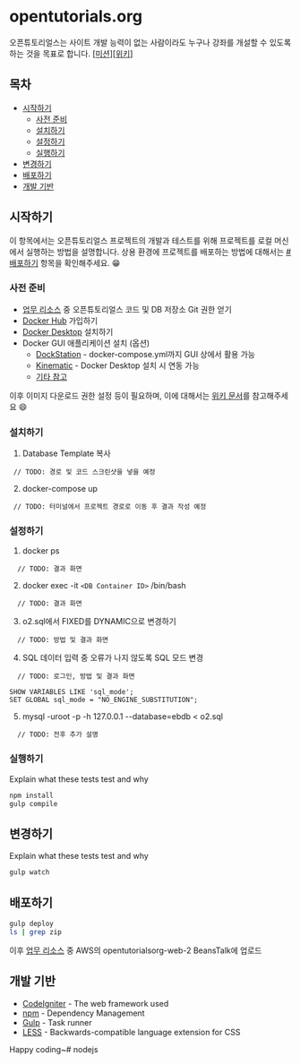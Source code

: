 # opentutorials.org

오픈튜토리얼스는 사이트 개발 능력이 없는 사람이라도 누구나 강좌를 개설할 수 있도록 하는 것을 목표로 합니다. [[미션](https://opentutorials.org/module/180/5520#mission1)][[위키](https://ko.wikipedia.org/wiki/%EC%98%A4%ED%94%88%ED%8A%9C%ED%86%A0%EB%A6%AC%EC%96%BC%EC%8A%A4)]

## 목차
* [시작하기](#시작하기)
  - [사전 준비](#사전-준비)
  - [설치하기](#설치하기)
  - [설정하기](#설정하기)
  - [실행하기](#실행하기)
* [변경하기](#변경하기)
* [배포하기](#배포하기)
* [개발 기반](#개발-기반)

## 시작하기

이 항목에서는 오픈튜토리얼스 프로젝트의 개발과 테스트를 위해 프로젝트를 로컬 머신에서 실행하는 방법을 설명합니다. 상용 환경에 프로젝트를 배포하는 방법에 대해서는 [#배포하기](#배포하기) 항목을 확인해주세요. :grin:

### 사전 준비

* [업무 리소스][work-resources] 중 오픈튜토리얼스 코드 및 DB 저장소 Git 권한 얻기
* [Docker Hub](https://hub.docker.com/) 가입하기
* [Docker Desktop](https://docs.docker.com/docker-for-mac/install/) 설치하기
* Docker GUI 애플리케이션 설치 (옵션)
  - [DockStation](https://dockstation.io/) - docker-compose.yml까지 GUI 상에서 활용 가능
  - [Kinematic](https://kitematic.com/) - Docker Desktop 설치 시 연동 가능
  - [기타 참고](https://medium.com/@dockstation/a-brief-comparison-of-gui-docker-tools-46bd6a24ae31)

이후 이미지 다운로드 권한 설정 등이 필요하며, 이에 대해서는 [위키 문서](https://github.com/egoing/opentutorials/wiki/도커개발환경-셋팅-방법)를 참고해주세요 :smile:


### 설치하기

1. Database Template 복사 

```
 // TODO: 경로 및 코드 스크린샷을 넣을 예정
```

2. docker-compose up

```
 // TODO: 터미널에서 프로젝트 경로로 이동 후 결과 작성 예정
```

### 설정하기

1. docker ps

```
  // TODO: 결과 화면
```

2. docker exec -it `<DB Container ID>` /bin/bash
```
  // TODO: 결과 화면
```

3. o2.sql에서 FIXED를 DYNAMIC으로 변경하기
```
  // TODO: 방법 및 결과 화면
```

4. SQL 데이터 입력 중 오류가 나지 않도록 SQL 모드 변경
```
  // TODO: 로그인, 방법 및 결과 화면
```

```mysql
SHOW VARIABLES LIKE 'sql_mode';
SET GLOBAL sql_mode = "NO_ENGINE_SUBSTITUTION";
```

5. mysql -uroot -p -h 127.0.0.1 --database=ebdb < o2.sql 
```
  // TODO: 전후 추가 설명
```

### 실행하기

Explain what these tests test and why

```sh
npm install
gulp compile
```

## 변경하기

Explain what these tests test and why

```sh
gulp watch
```

## 배포하기

```sh
gulp deploy
ls | grep zip
```

이후 [업무 리소스][work-resources] 중 AWS의 opentutorialsorg-web-2 BeansTalk에 업로드

## 개발 기반

* [CodeIgniter](https://codeigniter.com/) - The web framework used
* [npm](https://www.npmjs.com/) - Dependency Management
* [Gulp](https://gulpjs.com/) - Task runner
* [LESS](http://lesscss.org/) - Backwards-compatible language extension for CSS

<!-- MARKDOWN LINKS & IMAGES -->
<!-- https://www.markdownguide.org/basic-syntax/#reference-style-links -->
[work-resources]: https://docs.google.com/document/d/1myNy9SEaCPJwCMazhJ_O1dU7EqUzTJbzncKbSqgxp3g/edit?usp=sharing

Happy coding~# nodejs
